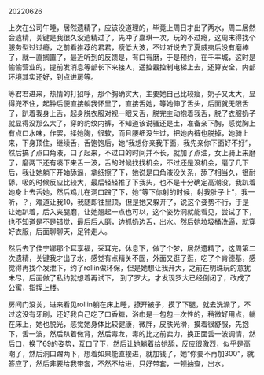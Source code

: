 20220626

上次在公司午睡，居然遗精了，应该没道理的，毕竟上周日才出了两水，周二居然会遗精，关键是我很久没遗精过了，先冲了嘉琪一次，玩的不过瘾，这周末得找个服务型过过瘾，之前看推荐的君君，瘦低大波，不过听说去了夏威夷后没有磨棒了，就一直搁置了，最近听到的反馈是，有口有磨，于是预约，在千丰城，这时是偷偷营业的，提前发消息等部长下来接人，遥控器控制电梯上去，还算安全，内部环境其实还好，到点进房等。

等君君进来，热情的打招呼，那个胸确实大，主要她自己比较瘦，奶子又太大，显得兜不住，起钟后便直接躺我怀里了，直接舌她，等她伸了舌头，后面就无限舌了，趴着我身上舌，起身脱衣服对视一眼又舌，脱完主动抱着我舌，脱了衣服奶子就显得没那么大了，穿的豹纹内裤，不知道该说骚还是土，准备亲下胸，感觉胸上有点口水味，作罢，揉她胸，很软，而且腰细没生过，把她内裤也脱掉，她骑上来，下身顶住，继续舌，舌饱饱后，她“我想你亲我下面，我先亲你下面好不好”，然后搞了点口角液，口了起来，不过口的时间并不长，就加了点油，女上骑上来磨了，磨两下还有凑下来舌一波，舌的时候找找机会，不过还是没机会，磨了几下后，我让她躺下开始舔逼，拿纸擦了下，她说是口角液没关系，舔了相当久，很耐舔，吸的时候反应比较大，最后轻轻推了下我头，也不是十分确定高潮没，我趴着她身上去舌她，然后鸡儿在洞口蹭了下，她“等下你射的时候，射我肚子上”，我一听，？，难道让我10，我随即往里顶，但是她又躲开了，说这个姿势不行，于是让她趴着，后入夹腿磨，让她翘起一点也可以，这个姿势洞就能看见，尝试了下，也不知道是不是错觉，最后后人磨，边抓奶边舌，出水。然后她垃圾桶洗逼，就穿好衣服，后面聊聊天，足钟走人。

然后去了佳宁娜那个耳享福，采耳完，休息下，做了个梦，居然遗精了，这周第二次遗精，关键我才出了水，感觉有点精关不固，外面又逛了逛，吃了个肯德基，感觉得再找个发泄下，约了rollin做环保，但是她想让我开大，之前在明珠玩的意犹未尽，后面做了私约就想着再试下， 到了罗大，才发现罗大已经倒闭了，改成了公寓，指挥上楼。

房间门没关，进来看见rollin躺在床上睡，撩开被子，摸了下腿，就去洗澡了，不过这没有牙刷，还好我自己吃了口香糖，浴巾是一包包一次性的，稍微好用点，躺在床上，她也脱光，感觉她身体比较健康，微胖，皮肤光滑，摸着很舒服，先抱下，舌一波，然后趴着做背，然后毒龙，毒的比之前卖力，换正面舌一波调情，然后口，换了69的姿势，互口了下，然后让她躺着给她舔，反应很激烈，似乎是高潮了，然后洞口蹭两下，想着如果能直接进，就加钱了，她“你要不再加300”，就答应了，然后非要给我带套，不然不给进，只好带套，一顿抽查，出水。

